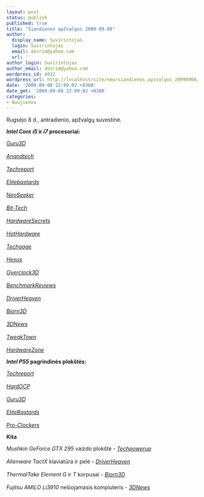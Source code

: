 ```yaml
---
layout: post
status: publish
published: true
title: "Šiandienos apžvalgos 2009-09-08"
author:
  display_name: Suvirintojas
  login: Suvirintojas
  email: dovrim@yahoo.com
  url: ''
author_login: Suvirintojas
author_email: dovrim@yahoo.com
wordpress_id: 4032
wordpress_url: http://localhost/site/new/siandienos_apzvalgos_20090908/
date: '2009-09-08 22:09:02 +0300'
date_gmt: '2009-09-08 22:09:02 +0300'
categories:
- Naujienos
---
```


<p>Rugsėjo 8 d., antradienio, apžvalgų suvestinė.</p>
<p><b><i>Intel Core i5</i> ir <i>i7</i> procesoriai:</b></p>
<p><i><a class="ns" href="http://www.guru3d.com/article/core-i5-750-core-i7-860-870-processor-review-test/">Guru3D</a></i><br />
<br /><i><a class="ns" href="http://www.anandtech.com/cpuchipsets/showdoc.aspx?i=3634">Anandtech</a></i><br />
<br /><i><a class="ns" href="http://www.techreport.com/articles.x/17545">Techreport</a></i><br />
<br /><i><a class="ns" href="http://www.elitebastards.com/index.php?option=com_content&view=article&id=771&catid=13&Itemid=27">Elitebastards</a></i><br />
<br /><i><a class="ns" href="http://www.neoseeker.com/Articles/Hardware/Reviews/lynnfield/">NeoSeeker</a></i><br />
<br /><i><a class="ns" href="http://www.bit-tech.net/hardware/cpus/2009/09/08/intel-core-i5-and-i7-lynnfield-cpu-review/1">Bit-Tech</a></i><br />
<br /><i><a class="ns" href="http://www.hardwaresecrets.com/article/801">HardwareSecrets</a></i><br />
<br /><i><a class="ns" href="http://hothardware.com/articles/Intel-Core-i5-and-i7-Processors-and-P55-Chipset/">HotHardware</a></i><br />
<br /><i><a class="ns" href="http://techgage.com/article/intel_core_i7-870_i5-750_-_nehalem_for_the_mainstream/">Techgage</a></i><br />
<br /><i><a class="ns" href="http://www.hexus.net/content/item.php?item=19979">Hexus</a></i><br />
<br /><i><a class="ns" href="http://www.overclock3d.net/reviews.php?/cpu_mainboard/intel_core_i7-870_lynnfield_processor/1">Overclock3D</a></i><br />
<br /><i><a class="ns" href="http://benchmarkreviews.com/index.php?option=com_content&task=view&id=361&Itemid=63">BenchmarkReviews</a></i><br />
<br /><i><a class="ns" href="http://www.driverheaven.net/reviews.php?reviewid=837">DriverHeaven</a></i><br />
<br /><i><a class="ns" href="http://bjorn3d.com/read.php?cID=1673">Bjorn3D</a></i><br />
<br /><i><a class="ns" href="http://www.3dnews.ru/cpu/intel_core_i5_750/">3DNews</a></i><br />
<br /><i><a class="ns" href="http://www.tweaktown.com/reviews/2909/intel_lynnfield_core_i5_750_and_core_i7_870_performance_testing/index.html">TweakTown</a></i><br />
<br /><i><a class="ns" href="http://hardwarezone.com/articles/view.php?cid=2&id=2997">HardwareZone</a></i></p>
<p><b><i>Intel P55</i> pagrindinės plokštės:</b></p>
<p><i><a class="ns" href="http://techreport.com/articles.x/17513">Techreport</a></i><br />
<br /><i><a class="ns" href="http://www.hardocp.com/article/2009/09/08/msi_p55gd80_motherboard_review">HardOCP</a></i><br />
<br /><i><a class="ns" href="http://www.guru3d.com/article/msi-p55-gd80-review-test/">Guru3D</a></i><br />
<br /><i><a class="ns" href="http://www.elitebastards.com/index.php?option=com_content&view=article&id=776:asus-p7p55d-motherboard-review&catid=13:hardware-reviews&Itemid=27">EliteBastards</a></i><br />
<br /><i><a class="ns" href="http://www.pro-clockers.com/motherboards/573-gigabyte-ga-ep55-ud6-socket-1156-motherboard.html">Pro-Clockers</a></i></p>
<p><b>Kita</b></p>
<p><i>Mushkin GeForce GTX 295</i> vaizdo plokštė - <i><a class="ns" href="http://www.techpowerup.com/reviews/Mushkin/GTX_295_Single_PCB/">Techpowerup</a></i><br />
<br /><i>Alienware TactX</i> klaviatūra ir pelė - <i><a class="ns" href="http://www.driverheaven.net/reviews.php?reviewid=838">DriverHeaven</a></i><br />
<br /><i>ThermalTake Element G</i> ir <i>T</i> korpusai - <i><a class="ns" href="http://bjorn3d.com/read.php?cID=1657">Bjorn3D</a></i><br />
<br /><i>Fujitsu AMILO Li3910</i> nešiojamasis kompiuteris - <i><a class="ns" href="http://www.3dnews.ru/mobile/fujitsu_amilo_li3910/">3DNews</a></i><br /></p>
